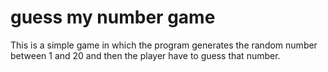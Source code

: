 # guess my number game 

This is a simple game in which the program generates the random number between 1 and 20 and then the player have to guess that number.